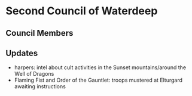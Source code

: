 # Second Council of Waterdeep
## Council Members
## Updates
- harpers: intel about cult activities in the Sunset mountains/around the Well of Dragons
- Flaming Fist and Order of the Gauntlet: troops mustered at Elturgard awaiting instructions